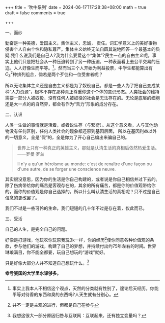 +++
title = '吹牛系列'
date = 2024-06-17T17:28:38+08:00
math = true                                
draft = false
comments = true

+++


一、面纱

勤奋是一种美德，爱国主义，集体主义，忠诚， 责任。词汇学意义上的美好事物侵害个人自由个性和隐私尊严。集体主义始终无法自圆其说地回答一个最基本的质疑:凭什么说我们是自己人?我为什么要爱这个“集体”?民主一点的自由主义呢，事实上他们只是把社会从一种压迫转到了另一种压迫，一种表面看上去公平交易的压迫。人人好像生而平等。[^1]，然而当三个人开始为利益投票，中学生都能算出有$C_3^2$种排列组合，倘若是两个歹徒和一位受害者呢？

所以无论集体主义还是自由主义都是为了奴役自己，都是一些人为了把自己变成某种“人力资源”，根本不存在那种真正尊重你这个个体的意识形态。人类社会的维持需要一部分人被奴役，没有任何人被奴役的社会是无法存在的。无论是底层的细胞还是大一点的的自然界，都会有作为“苦力”形象的成分存在。

二、认识

人类一生做的事情就是活着，或者说生存（与繁衍）。从这个意义看，人与其他动物没有任何区别，任何人类社会的现象都还原到基因层面， 所以在基因利益以外的一切意义，全是“假”的，全是你为了开心自己编出来骗自己的。

> 世界上只有一种真正的英雄主义，那就是认清生活的真相后依然热爱生活。——罗曼·罗兰
>
> Il n'y a qu'un héroïsme au monde: c'est de renaître d'une façon ou d'une autre, de se forger une conscience neuve.
>

其实很没意思，因为你的生活是你自己构建的，或者说是你自己相信并过下去的。除了伤病带给你的痛苦是客观存在的，其余的所有痛苦，都是你的价值观带给你的，而你的价值观是你自己选择的。所以什么叫认清生活的真相呢？只不过是自己信念的更改罢了。

我们不过是一些可怜的生命，我们短短的几十年不过是存在着，仅此而已。

三、受活

自己的人生，是完全自己的问题。

好像是打游戏，他玩农你玩原我玩3k一样，你的经历[^2]使你同意各种价值观的条款，参与他们的游戏，构建了自己的梦想，并持续付出约75年左右的时间。世界琳琅满目，你不能全都要，玩自己想玩的“游戏”就好。

只是好像大部分人并不知道自己想玩什么。[^3]

**幸亏瓷国的大学里水课够多。**



[^1]: 事实上我本人不相信这个观点，天然的分类就有性别了，遑论后天经历。你能平等对待香的东西和臭的东西吗?人天生就有分别心。
[^2]:并不一定是主观的进行，但都是自己在参与
[^3]:我想这很大一部分原因归咎与互联网：互联起来，还有独立变量吗？